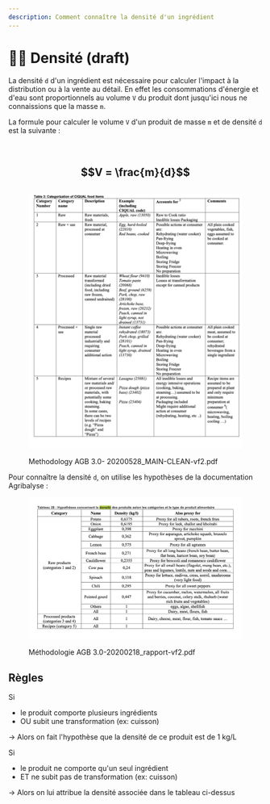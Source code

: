```yaml
---
description: Comment connaître la densité d'un ingrédient
---
```


# 🚣‍♀️ Densité (draft)

La densité `d` d'un ingrédient est nécessaire pour calculer l'impact à la distribution ou à la vente au détail. En effet les consommations d'énergie et d'eau sont proportionnels au volume `V` du produit dont jusqu'ici nous ne connaissions que la masse `m`.

La formule pour calculer le volume `V` d'un produit de masse `m` et de densité `d` est la suivante :&#x20;

\
$$V = \frac{m}{d}$$
-------------------

##

<figure><img src="../../.gitbook/assets/image (142).png" alt=""><figcaption><p>Methodology AGB 3.0- 20200528_MAIN-CLEAN-vf2.pdf</p></figcaption></figure>

Pour connaître la densité `d`, on utilise les hypothèses de la documentation Agribalyse :

<figure><img src="../../.gitbook/assets/image (172).png" alt=""><figcaption><p>Méthodologie AGB 3.0-20200218_rapport-vf2.pdf</p></figcaption></figure>

## Règles

Si

* le produit comporte plusieurs ingrédients&#x20;
* OU subit une transformation (ex: cuisson)

-> Alors on fait l'hypothèse que la densité de ce produit est de 1 kg/L

Si

* le produit ne comporte qu'un seul ingrédient&#x20;
* ET ne subit pas de transformation (ex: cuisson)

-> Alors on lui attribue la densité associée dans le tableau ci-dessus



